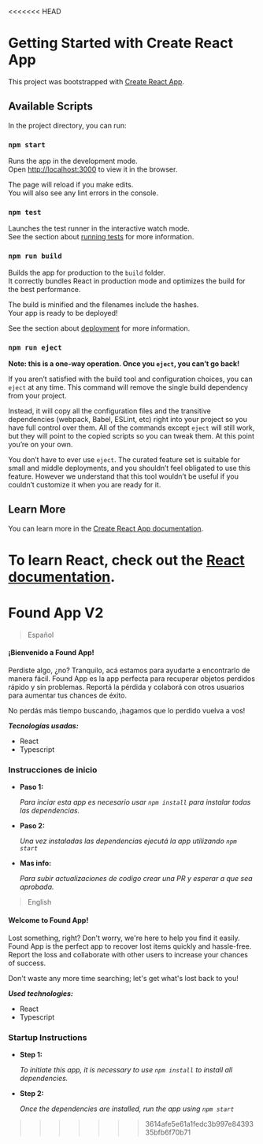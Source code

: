 <<<<<<< HEAD
# Getting Started with Create React App

This project was bootstrapped with [Create React App](https://github.com/facebook/create-react-app).

## Available Scripts

In the project directory, you can run:

### `npm start`

Runs the app in the development mode.\
Open [http://localhost:3000](http://localhost:3000) to view it in the browser.

The page will reload if you make edits.\
You will also see any lint errors in the console.

### `npm test`

Launches the test runner in the interactive watch mode.\
See the section about [running tests](https://facebook.github.io/create-react-app/docs/running-tests) for more information.

### `npm run build`

Builds the app for production to the `build` folder.\
It correctly bundles React in production mode and optimizes the build for the best performance.

The build is minified and the filenames include the hashes.\
Your app is ready to be deployed!

See the section about [deployment](https://facebook.github.io/create-react-app/docs/deployment) for more information.

### `npm run eject`

**Note: this is a one-way operation. Once you `eject`, you can’t go back!**

If you aren’t satisfied with the build tool and configuration choices, you can `eject` at any time. This command will remove the single build dependency from your project.

Instead, it will copy all the configuration files and the transitive dependencies (webpack, Babel, ESLint, etc) right into your project so you have full control over them. All of the commands except `eject` will still work, but they will point to the copied scripts so you can tweak them. At this point you’re on your own.

You don’t have to ever use `eject`. The curated feature set is suitable for small and middle deployments, and you shouldn’t feel obligated to use this feature. However we understand that this tool wouldn’t be useful if you couldn’t customize it when you are ready for it.

## Learn More

You can learn more in the [Create React App documentation](https://facebook.github.io/create-react-app/docs/getting-started).

To learn React, check out the [React documentation](https://reactjs.org/).
=======
# Found App V2

> Español


#### ¡Bienvenido a Found App!

Perdiste algo, ¿no? Tranquilo, acá estamos para ayudarte a encontrarlo de manera fácil. Found App es la app perfecta para recuperar objetos perdidos rápido y sin problemas. Reportá la pérdida y colaborá con otros usuarios para aumentar tus chances de éxito.

No perdás más tiempo buscando, ¡hagamos que lo perdido vuelva a vos!

**_Tecnologías usadas:_**

- React
- Typescript

### Instrucciones de inicio

- **Paso 1:**

  _Para inciar esta app es necesario usar `npm install` para instalar todas las dependencias._

- **Paso 2:**

  _Una vez instaladas las dependencias ejecutá la app utilizando `npm start`_

- **Mas info:**

  _Para subir actualizaciones de codigo crear una PR y esperar a que sea aprobada._
  

> English


#### Welcome to Found App!

Lost something, right? Don't worry, we're here to help you find it easily. Found App is the perfect app to recover lost items quickly and hassle-free. Report the loss and collaborate with other users to increase your chances of success.

Don't waste any more time searching; let's get what's lost back to you!

**_Used technologies:_**

- React
- Typescript

### Startup Instructions

- **Step 1:**

  _To initiate this app, it is necessary to use `npm install` to install all dependencies._

- **Step 2:**

  _Once the dependencies are installed, run the app using `npm start`_
>>>>>>> 3614afe5e61a1fedc3b997e8439335bfb6f70b71
